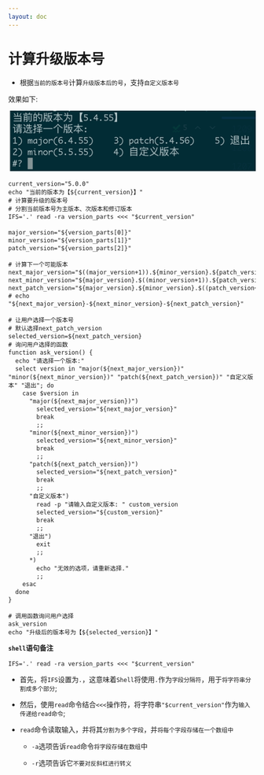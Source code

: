 ```yaml
---
layout: doc
---
```


# 计算升级版本号

- 根据`当前的版本号`计算`升级版本后的号`，支持`自定义版本号`

效果如下:

![version](/image/Linux/version.png)

```shell
current_version="5.0.0"
echo "当前的版本为【${current_version}】"
# 计算要升级的版本号
# 分割当前版本号为主版本、次版本和修订版本
IFS='.' read -ra version_parts <<< "$current_version"

major_version="${version_parts[0]}"
minor_version="${version_parts[1]}"
patch_version="${version_parts[2]}"

# 计算下一个可能版本
next_major_version="$((major_version+1)).${minor_version}.${patch_version}"
next_minor_version="${major_version}.$((minor_version+1)).${patch_version}"
next_patch_version="${major_version}.${minor_version}.$((patch_version+1))"
# echo "${next_major_version}-${next_minor_version}-${next_patch_version}"

# 让用户选择一个版本号
# 默认选择next_patch_version
selected_version=${next_patch_version}
# 询问用户选择的函数
function ask_version() {
  echo "请选择一个版本:"
  select version in "major(${next_major_version})" "minor(${next_minor_version})" "patch(${next_patch_version})" "自定义版本" "退出"; do
    case $version in
      "major(${next_major_version})")
        selected_version="${next_major_version}"
        break
        ;;
      "minor(${next_minor_version})")
        selected_version="${next_minor_version}"
        break
        ;;
      "patch(${next_patch_version})")
        selected_version="${next_patch_version}"
        break
        ;;
      "自定义版本")
        read -p "请输入自定义版本: " custom_version
        selected_version="${custom_version}"
        break
        ;;
      "退出")
        exit
        ;;
      *)
        echo "无效的选项，请重新选择."
        ;;
    esac
  done
}

# 调用函数询问用户选择
ask_version
echo "升级后的版本号为【${selected_version}】"
```

**`shell`语句备注**

```shell
IFS='.' read -ra version_parts <<< "$current_version"
```
- 首先，将`IFS`设置为`.`，这意味着`Shell`将使用`.`作为`字段分隔符`，用于`将字符串分割成多个部分`;

- 然后，使用`read`命令结合`<<<`操作符，将字符串`"$current_version"`作为`输入传递给read命令`;

- `read`命令读取输入，并将其`分割为多个字段`，并`将每个字段存储在一个数组中`
  - `-a`选项告诉`read`命令`将字段存储在数组`中
  
  - `-r`选项告诉它`不要对反斜杠进行转义`
